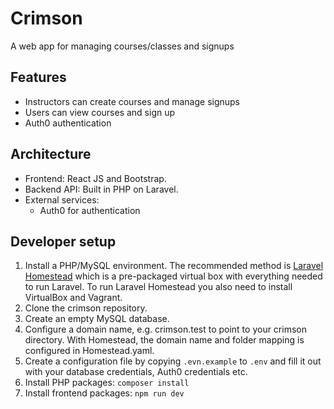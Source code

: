 # Crimson
A web app for managing courses/classes and signups

## Features

* Instructors can create courses and manage signups
* Users can view courses and sign up
* Auth0 authentication

## Architecture

* Frontend: React JS and Bootstrap.
* Backend API: Built in PHP on Laravel.
* External services:
  * Auth0 for authentication

## Developer setup

1. Install a PHP/MySQL environment. The recommended method is [Laravel Homestead](https://laravel.com/docs/5.6/homestead) which is a pre-packaged virtual box with everything needed to run Laravel. To run Laravel Homestead you also need to install VirtualBox and Vagrant.
2. Clone the crimson repository.
3. Create an empty MySQL database.
4. Configure a domain name, e.g. crimson.test to point to your crimson directory. With Homestead, the domain name and folder mapping is configured in Homestead.yaml.
5. Create a configuration file by copying `.evn.example` to `.env` and fill it out with your database credentials, Auth0 credentials etc.
6. Install PHP packages: `composer install`
7. Install frontend packages: `npm run dev`
